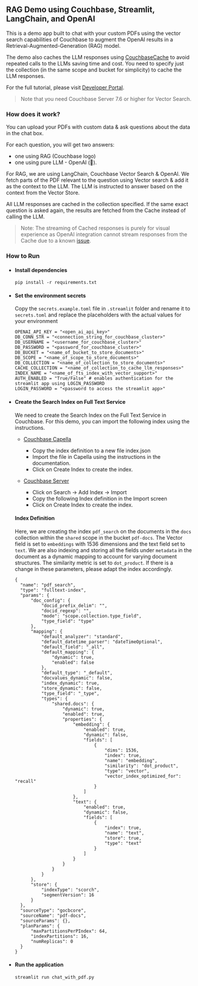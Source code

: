 ## RAG Demo using Couchbase, Streamlit, LangChain, and OpenAI

This is a demo app built to chat with your custom PDFs using the vector search capabilities of Couchbase to augment the OpenAI results in a Retrieval-Augmented-Generation (RAG) model.

The demo also caches the LLM responses using [CouchbaseCache](https://python.langchain.com/v0.2/docs/integrations/llm_caching/#couchbase-cache) to avoid repeated calls to the LLMs saving time and cost. You need to specify just the collection (in the same scope and bucket for simplicity) to cache the LLM responses.

For the full tutorial, please visit [Developer Portal](https://developer.couchbase.com/tutorial-python-langchain-pdf-chat).

> Note that you need Couchbase Server 7.6 or higher for Vector Search.

### How does it work?

You can upload your PDFs with custom data & ask questions about the data in the chat box.

For each question, you will get two answers:

- one using RAG (Couchbase logo)
- one using pure LLM - OpenAI (🤖).

For RAG, we are using LangChain, Couchbase Vector Search & OpenAI. We fetch parts of the PDF relevant to the question using Vector search & add it as the context to the LLM. The LLM is instructed to answer based on the context from the Vector Store.

All LLM responses are cached in the collection specified. If the same exact question is asked again, the results are fetched from the Cache instead of calling the LLM.

> Note: The streaming of Cached responses is purely for visual experience as OpenAI integration cannot stream responses from the Cache due to a known [issue](https://github.com/langchain-ai/langchain/issues/9762).

### How to Run

- #### Install dependencies

  `pip install -r requirements.txt`

- #### Set the environment secrets

  Copy the `secrets.example.toml` file in `.streamlit` folder and rename it to `secrets.toml` and replace the placeholders with the actual values for your environment

  ```
  OPENAI_API_KEY = "<open_ai_api_key>"
  DB_CONN_STR = "<connection_string_for_couchbase_cluster>"
  DB_USERNAME = "<username_for_couchbase_cluster>"
  DB_PASSWORD = "<password_for_couchbase_cluster>"
  DB_BUCKET = "<name_of_bucket_to_store_documents>"
  DB_SCOPE = "<name_of_scope_to_store_documents>"
  DB_COLLECTION = "<name_of_collection_to_store_documents>"
  CACHE_COLLECTION = "<name_of_collection_to_cache_llm_responses>"
  INDEX_NAME = "<name_of_fts_index_with_vector_support>"
  AUTH_ENABLED = "True/False" # enables authentication for the streamlit app using LOGIN_PASSWORD
  LOGIN_PASSWORD = "<password to access the streamlit app>"
  ```

- #### Create the Search Index on Full Text Service

  We need to create the Search Index on the Full Text Service in Couchbase. For this demo, you can import the following index using the instructions.

  - [Couchbase Capella](https://docs.couchbase.com/cloud/search/import-search-index.html)

    - Copy the index definition to a new file index.json
    - Import the file in Capella using the instructions in the documentation.
    - Click on Create Index to create the index.

  - [Couchbase Server](https://docs.couchbase.com/server/current/search/import-search-index.html)

    - Click on Search -> Add Index -> Import
    - Copy the following Index definition in the Import screen
    - Click on Create Index to create the index.

  #### Index Definition

  Here, we are creating the index `pdf_search` on the documents in the `docs` collection within the `shared` scope in the bucket `pdf-docs`. The Vector field is set to `embeddings` with 1536 dimensions and the text field set to `text`. We are also indexing and storing all the fields under `metadata` in the document as a dynamic mapping to account for varying document structures. The similarity metric is set to `dot_product`. If there is a change in these parameters, please adapt the index accordingly.

  ```
  {
    "name": "pdf_search",
    "type": "fulltext-index",
    "params": {
        "doc_config": {
            "docid_prefix_delim": "",
            "docid_regexp": "",
            "mode": "scope.collection.type_field",
            "type_field": "type"
        },
        "mapping": {
            "default_analyzer": "standard",
            "default_datetime_parser": "dateTimeOptional",
            "default_field": "_all",
            "default_mapping": {
                "dynamic": true,
                "enabled": false
            },
            "default_type": "_default",
            "docvalues_dynamic": false,
            "index_dynamic": true,
            "store_dynamic": false,
            "type_field": "_type",
            "types": {
                "shared.docs": {
                    "dynamic": true,
                    "enabled": true,
                    "properties": {
                        "embedding": {
                            "enabled": true,
                            "dynamic": false,
                            "fields": [
                                {
                                    "dims": 1536,
                                    "index": true,
                                    "name": "embedding",
                                    "similarity": "dot_product",
                                    "type": "vector",
                                    "vector_index_optimized_for": "recall"
                                }
                            ]
                        },
                        "text": {
                            "enabled": true,
                            "dynamic": false,
                            "fields": [
                                {
                                    "index": true,
                                    "name": "text",
                                    "store": true,
                                    "type": "text"
                                }
                            ]
                        }
                    }
                }
            }
        },
        "store": {
            "indexType": "scorch",
            "segmentVersion": 16
        }
    },
    "sourceType": "gocbcore",
    "sourceName": "pdf-docs",
    "sourceParams": {},
    "planParams": {
        "maxPartitionsPerPIndex": 64,
        "indexPartitions": 16,
        "numReplicas": 0
    }
  }
  ```

- #### Run the application

  `streamlit run chat_with_pdf.py`

